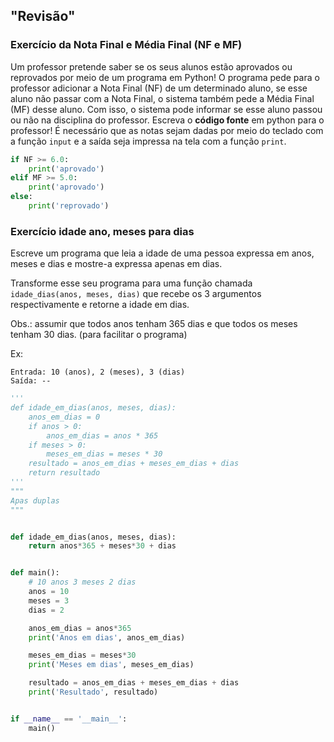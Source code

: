 ## "Revisão"

### Exercício da Nota Final e Média Final (NF e MF)

Um professor pretende saber se os seus alunos estão aprovados ou reprovados
por meio de um programa em Python! O programa pede para o professor
adicionar a Nota Final (NF) de um determinado aluno, se esse aluno não passar
com a Nota Final, o sistema também pede a Média Final (MF) desse aluno. Com
isso, o sistema pode informar se esse aluno passou ou não na disciplina do
professor. Escreva o **código fonte** em python para o professor! É
necessário que as notas sejam dadas por meio do teclado com a função `input`
e a saída seja impressa na tela com a função `print`.

```Python tab=
if NF >= 6.0:
    print('aprovado')
elif MF >= 5.0:
    print('aprovado')
else:
    print('reprovado')
```

### Exercício idade ano, meses para dias

Escreve um programa que leia a idade de uma pessoa expressa em anos,
meses e dias e mostre-a expressa apenas em dias.

Transforme esse seu programa para uma função chamada `idade_dias(anos,
meses, dias)` que recebe os 3 argumentos respectivamente e retorne a idade
em dias.

Obs.: assumir que todos anos tenham 365 dias e que todos os meses tenham 30
dias. (para facilitar o programa)

Ex:

```
Entrada: 10 (anos), 2 (meses), 3 (dias)
Saída: --
```

``` Python tab=
'''
def idade_em_dias(anos, meses, dias):
    anos_em_dias = 0
    if anos > 0:
        anos_em_dias = anos * 365
    if meses > 0:
        meses_em_dias = meses * 30
    resultado = anos_em_dias + meses_em_dias + dias
    return resultado
'''
"""
Apas duplas
"""


def idade_em_dias(anos, meses, dias):
    return anos*365 + meses*30 + dias


def main():
    # 10 anos 3 meses 2 dias
    anos = 10
    meses = 3
    dias = 2

    anos_em_dias = anos*365
    print('Anos em dias', anos_em_dias)

    meses_em_dias = meses*30
    print('Meses em dias', meses_em_dias)

    resultado = anos_em_dias + meses_em_dias + dias
    print('Resultado', resultado)


if __name__ == '__main__':
    main()
```

